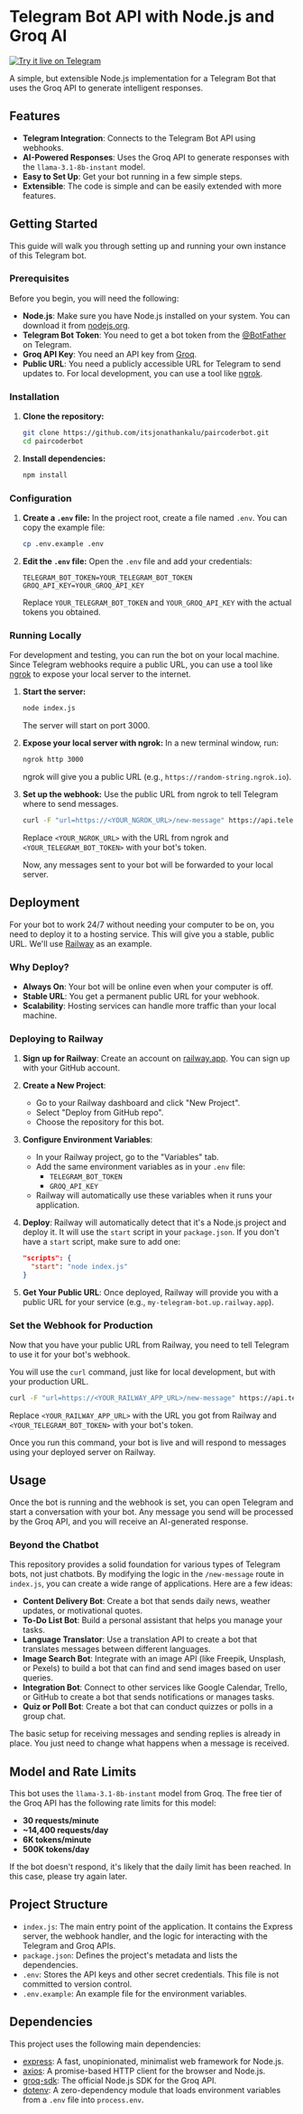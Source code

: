 # Telegram Bot API with Node.js and Groq AI

<p align="left">
  <a href="https://t.me/paircoderbot">
    <img src="https://img.shields.io/badge/Try%20it%20live-on%20Telegram-blue.svg?style=for-the-badge&logo=telegram" alt="Try it live on Telegram">
  </a>
</p>

A simple, but extensible Node.js implementation for a Telegram Bot that uses the Groq API to generate intelligent responses.

## Features

- **Telegram Integration**: Connects to the Telegram Bot API using webhooks.
- **AI-Powered Responses**: Uses the Groq API to generate responses with the `llama-3.1-8b-instant` model.
- **Easy to Set Up**: Get your bot running in a few simple steps.
- **Extensible**: The code is simple and can be easily extended with more features.

## Getting Started

This guide will walk you through setting up and running your own instance of this Telegram bot.

### Prerequisites

Before you begin, you will need the following:

- **Node.js**: Make sure you have Node.js installed on your system. You can download it from [nodejs.org](https://nodejs.org/).
- **Telegram Bot Token**: You need to get a bot token from the [@BotFather](https://t.me/BotFather) on Telegram.
- **Groq API Key**: You need an API key from [Groq](https://console.groq.com/keys).
- **Public URL**: You need a publicly accessible URL for Telegram to send updates to. For local development, you can use a tool like [ngrok](https://ngrok.com/).

### Installation

1.  **Clone the repository:**

    ```bash
    git clone https://github.com/itsjonathankalu/paircoderbot.git
    cd paircoderbot
    ```

2.  **Install dependencies:**
    ```bash
    npm install
    ```

### Configuration

1.  **Create a `.env` file:**
    In the project root, create a file named `.env`. You can copy the example file:

    ```bash
    cp .env.example .env
    ```

2.  **Edit the `.env` file:**
    Open the `.env` file and add your credentials:
    ```
    TELEGRAM_BOT_TOKEN=YOUR_TELEGRAM_BOT_TOKEN
    GROQ_API_KEY=YOUR_GROQ_API_KEY
    ```
    Replace `YOUR_TELEGRAM_BOT_TOKEN` and `YOUR_GROQ_API_KEY` with the actual tokens you obtained.

### Running Locally

For development and testing, you can run the bot on your local machine. Since Telegram webhooks require a public URL, you can use a tool like [ngrok](https://ngrok.com/) to expose your local server to the internet.

1.  **Start the server:**

    ```bash
    node index.js
    ```

    The server will start on port 3000.

2.  **Expose your local server with ngrok:**
    In a new terminal window, run:

    ```bash
    ngrok http 3000
    ```

    ngrok will give you a public URL (e.g., `https://random-string.ngrok.io`).

3.  **Set up the webhook:**
    Use the public URL from ngrok to tell Telegram where to send messages.

    ```bash
    curl -F "url=https://<YOUR_NGROK_URL>/new-message" https://api.telegram.org/bot<YOUR_TELEGRAM_BOT_TOKEN>/setWebhook
    ```

    Replace `<YOUR_NGROK_URL>` with the URL from ngrok and `<YOUR_TELEGRAM_BOT_TOKEN>` with your bot's token.

    Now, any messages sent to your bot will be forwarded to your local server.

## Deployment

For your bot to work 24/7 without needing your computer to be on, you need to deploy it to a hosting service. This will give you a stable, public URL. We'll use [Railway](https://railway.app/) as an example.

### Why Deploy?

- **Always On**: Your bot will be online even when your computer is off.
- **Stable URL**: You get a permanent public URL for your webhook.
- **Scalability**: Hosting services can handle more traffic than your local machine.

### Deploying to Railway

1.  **Sign up for Railway**: Create an account on [railway.app](https://railway.app/). You can sign up with your GitHub account.

2.  **Create a New Project**:

    - Go to your Railway dashboard and click "New Project".
    - Select "Deploy from GitHub repo".
    - Choose the repository for this bot.

3.  **Configure Environment Variables**:

    - In your Railway project, go to the "Variables" tab.
    - Add the same environment variables as in your `.env` file:
      - `TELEGRAM_BOT_TOKEN`
      - `GROQ_API_KEY`
    - Railway will automatically use these variables when it runs your application.

4.  **Deploy**:
    Railway will automatically detect that it's a Node.js project and deploy it. It will use the `start` script in your `package.json`. If you don't have a `start` script, make sure to add one:

    ```json
    "scripts": {
      "start": "node index.js"
    }
    ```

5.  **Get Your Public URL**:
    Once deployed, Railway will provide you with a public URL for your service (e.g., `my-telegram-bot.up.railway.app`).

### Set the Webhook for Production

Now that you have your public URL from Railway, you need to tell Telegram to use it for your bot's webhook.

You will use the `curl` command, just like for local development, but with your production URL.

```bash
curl -F "url=https://<YOUR_RAILWAY_APP_URL>/new-message" https://api.telegram.org/bot<YOUR_TELEGRAM_BOT_TOKEN>/setWebhook
```

Replace `<YOUR_RAILWAY_APP_URL>` with the URL you got from Railway and `<YOUR_TELEGRAM_BOT_TOKEN>` with your bot's token.

Once you run this command, your bot is live and will respond to messages using your deployed server on Railway.

## Usage

Once the bot is running and the webhook is set, you can open Telegram and start a conversation with your bot. Any message you send will be processed by the Groq API, and you will receive an AI-generated response.

### Beyond the Chatbot

This repository provides a solid foundation for various types of Telegram bots, not just chatbots. By modifying the logic in the `/new-message` route in `index.js`, you can create a wide range of applications. Here are a few ideas:

- **Content Delivery Bot**: Create a bot that sends daily news, weather updates, or motivational quotes.
- **To-Do List Bot**: Build a personal assistant that helps you manage your tasks.
- **Language Translator**: Use a translation API to create a bot that translates messages between different languages.
- **Image Search Bot**: Integrate with an image API (like Freepik, Unsplash, or Pexels) to build a bot that can find and send images based on user queries.
- **Integration Bot**: Connect to other services like Google Calendar, Trello, or GitHub to create a bot that sends notifications or manages tasks.
- **Quiz or Poll Bot**: Create a bot that can conduct quizzes or polls in a group chat.

The basic setup for receiving messages and sending replies is already in place. You just need to change what happens when a message is received.

## Model and Rate Limits

This bot uses the `llama-3.1-8b-instant` model from Groq. The free tier of the Groq API has the following rate limits for this model:

- **30 requests/minute**
- **~14,400 requests/day**
- **6K tokens/minute**
- **500K tokens/day**

If the bot doesn't respond, it's likely that the daily limit has been reached. In this case, please try again later.

## Project Structure

- `index.js`: The main entry point of the application. It contains the Express server, the webhook handler, and the logic for interacting with the Telegram and Groq APIs.
- `package.json`: Defines the project's metadata and lists the dependencies.
- `.env`: Stores the API keys and other secret credentials. This file is not committed to version control.
- `.env.example`: An example file for the environment variables.

## Dependencies

This project uses the following main dependencies:

- [express](https://expressjs.com/): A fast, unopinionated, minimalist web framework for Node.js.
- [axios](https://axios-http.com/): A promise-based HTTP client for the browser and Node.js.
- [groq-sdk](https://github.com/groq/groq-node): The official Node.js SDK for the Groq API.
- [dotenv](https://github.com/motdotla/dotenv): A zero-dependency module that loads environment variables from a `.env` file into `process.env`.
